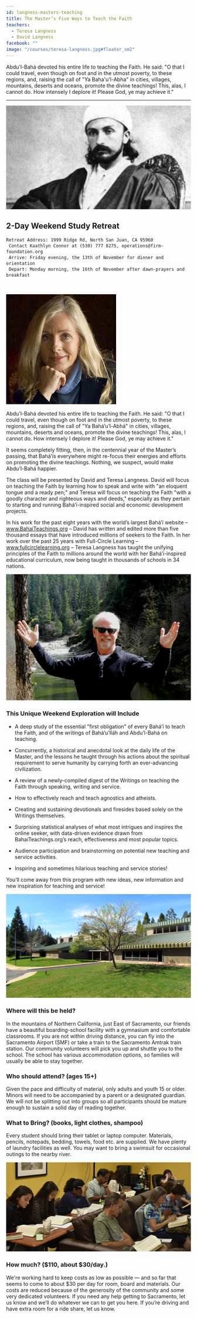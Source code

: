```yaml
---
id: langness-masters-teaching
title: The Master’s Five Ways to Teach the Faith
teachers:
  - Teresa Langness
  - David Langness
facebook: ""
image: "/courses/teresa-langness.jpg#floater_sm2"
---
```



Abdu’l-Bahá devoted his entire life to teaching the Faith. He said: "O that I could travel, even though on foot and in the utmost poverty, to these regions, and, raising the call of "Ya Baha'u'l-Abha" in cities, villages, mountains, deserts and oceans, promote the divine teachings! This, alas, I cannot do. How intensely I deplore it! Please God, ye may achieve it."

---


![temple](/courses/abdul-baha-young-wide.jpg#full)

## 2-Day Weekend Study Retreat

```
Retreat Address: 1999 Ridge Rd, North San Juan, CA 95960
 Contact Kaathlyn Connor at (530) 777 8275, operations@firm-foundation.org
 Arrive: Friday evening, the 13th of November for dinner and orientation
 Depart: Monday morning, the 16th of November after dawn-prayers and breakfast
```

<br>

![temple front](/courses/teresa-langness.jpg#floater2)


Abdu’l-Bahá devoted his entire life to teaching the Faith. He said: "O that I could travel, even though on foot and in the utmost poverty, to these regions, and, raising the call of "Ya Bahá’u’l-Abhá" in cities, villages, mountains, deserts and oceans, promote the divine teachings! This, alas, I cannot do. How intensely I deplore it! Please God, ye may achieve it."

It seems completely fitting, then, in the centennial year of the Master’s passing, that Bahá’ís everywhere might re-focus their energies and efforts on promoting the divine teachings. Nothing, we suspect, would make Abdu’l-Bahá happier.

The class will be presented by David and Teresa Langness. David will focus on teaching the Faith by learning how to speak and write with "an eloquent tongue and a ready pen;" and Teresa will focus on teaching the Faith "with a goodly character and righteous ways and deeds," especially as they pertain to starting and running Bahá’í-inspired social and economic development projects.

In his work for the past eight years with the world’s largest Bahá’í website – www.BahaiTeachings.org – David has written and edited more than five thousand essays that  have introduced millions of seekers to the Faith. In her work over the past 25 years with Full-Circle Learning – www.fullcirclelearning.org – Teresa Langness has taught the unifying principles of the Faith to millions around the world with her Bahá’í-inspired educational curriculum, now being taught in thousands of schools in 34 nations.



![software with tablet of ahmad](/courses/david-langness.jpg#floater2)
### This Unique Weekend Exploration will Include

- A deep study of the essential "first obligation" of every Bahá’í to teach the Faith, and of the writings of Bahá’u’lláh and Abdu’l-Bahá on teaching.

- Concurrently, a historical and anecdotal look at the daily life of the Master, and the lessons he taught through his actions about the spiritual requirement to serve humanity by carrying forth an ever-advancing civilization.

- A review of a newly-compiled digest of the Writings on teaching the Faith through speaking, writing and service.

- How to effectively reach and teach agnostics and atheists.

- Creating and sustaining devotionals and firesides based solely on the Writings themselves.

- Surprising statistical analyses of what most intrigues and inspires the online seeker, with data-driven evidence drawn from BahaiTeachings.org’s reach, effectiveness and most popular topics.

- Audience participation and brainstorming on potential new teaching and service activities.

- Inspiring and sometimes hilarious teaching and service stories!

You’ll come away from this program with new ideas, new information and new inspiration for teaching and service!




![school front](/courses/school-front2.jpg#floater)
### Where will this be held?

In the mountains of Northern California, just East of Sacramento, our friends have a beautiful boarding-school facility with a gymnasium and comfortable classrooms. If you are not within driving distance, you can fly into the Sacramento Airport (SMF) or take a train to the Sacramento Amtrak train station. Our community volunteers will pick you up and shuttle you to the school. The school has various accommodation options, so families will usually be able to stay together.


### Who should attend? (ages 15+)

Given the pace and difficulty of material, only adults and youth 15 or older. Minors will need to be accompanied by a parent or a designated guardian. We will not be splitting out into groups so all participants should be mature enough to sustain a solid day of reading together.



### What to Bring? (books, light clothes, shampoo)

Every student should bring their tablet or laptop computer. Materials, pencils, notepads, bedding, towels, food etc. are supplied. We have plenty of laundry facilities as well. You may want to bring a swimsuit for occasional outings to the nearby river.


![library of arabic books](/db-challenge/db-banner-2019.jpg#floater)

### How much? ($110, about $30/day.)

We're working hard to keep costs as low as possible — and so far that seems to come to about $30 per day for room, board and materials. Our costs are reduced because of the generosity of the community and some very dedicated volunteers. If you need any help getting to Sacramento, let us know and we’ll do whatever we can to get you here. If you’re driving and have extra room for a ride share, let us know.

<br><br><br><br>
